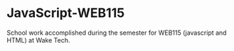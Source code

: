 # JavaScript-WEB115
School work accomplished during the semester for WEB115 (javascript and HTML) at Wake Tech.
